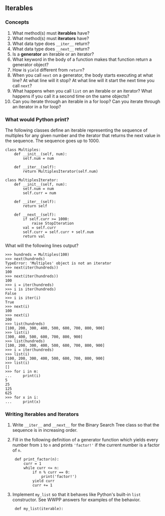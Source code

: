 ## Iterables
### Concepts
1. What method(s) must **iterables** have?
2. What method(s) must **iterators** have?
3. What data type does `__iter__` return?
4. What data type does `__next__` return?
5. Is a **generator** an iterable or an iterator?
6. What keyword in the body of a function makes that function return a generator object?
7. How is `yield` different from `return`?
8. When you call `next` on a generator, the body starts executing at what line? At what line will it stop? At what line will it start the next time you call `next`?
9. What happens when you call `list` on an iterable or an iterator? What happens if you call it a second time on the same objects?
10. Can you iterate through an iterable in a for loop? Can you iterate through an iterator in a for loop?


### What would Python print?
The following classes define an iterable representing the sequence of multiples for any given number and the iterator that returns the next value in the sequence. The sequence goes up to 1000.

    class Multiples:
    	def __init__(self, num):
    		self.num = num
    	
    	def __iter__(self):
    		return MultiplesIterator(self.num)
    
    class MultiplesIterator:
    	def __init__(self, num):
    		self.num = num
    		self.curr = num
    	
    	def __iter__(self):
    		return self
    	
    	def __next__(self):
    		if self.curr >= 1000:
    			raise StopIteration
    		val = self.curr
    		self.curr = self.curr + self.num
    		return val
    		
What will the following lines output?

    >>> hundreds = Multiples(100)
    >>> next(hundreds)
    TypeError: 'Multiples' object is not an iterator
    >>> next(iter(hundreds))
    100
    >>> next(iter(hundreds))
    100
    >>> i = iter(hundreds)
    >>> i is iter(hundreds)
    False
    >>> i is iter(i)
    True
    >>> next(i)
    100
    >>> next(i)
    200
    >>> list(hundreds)
    [100, 200, 300, 400, 500, 600, 700, 800, 900]
    >>> list(i)
    [300, 400, 500, 600, 700, 800, 900]
    >>> list(hundreds)
    [100, 200, 300, 400, 500, 600, 700, 800, 900]
    >>> i = iter(hundreds)
    >>> list(i)
    [100, 200, 300, 400, 500, 600, 700, 800, 900]
    >>> list(i)
	[]
	>>> for i in m:
	...     print(i)
	5
	25
	125
	625
	>>> for x in i:
	...     print(x)
    	

### Writing Iterables and Iterators
1. Write `__iter__` and `__next__` for the Binary Search Tree class so that the sequence is in increasing order.
2. Fill in the following definition of a generator function which yields every number from `1` to `n` and prints `'factor!'` if the current number is a factor of `n`.  
  
	    def print_factor(n):
	        curr = 1
	        while curr <= n:
	            if n % curr == 0:
	                print('factor!')
	            yield curr
	            curr += 1

3. Implement `my_list` so that it behaves like Python's built-in `list` constructor. See WWPP answers for examples of the behavior.

        def my_list(iterable):
        



